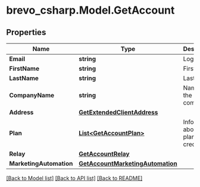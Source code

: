 # brevo_csharp.Model.GetAccount
## Properties

Name | Type | Description | Notes
------------ | ------------- | ------------- | -------------
**Email** | **string** | Login Email | 
**FirstName** | **string** | First Name | 
**LastName** | **string** | Last Name | 
**CompanyName** | **string** | Name of the company | 
**Address** | [**GetExtendedClientAddress**](GetExtendedClientAddress.md) |  | 
**Plan** | [**List&lt;GetAccountPlan&gt;**](GetAccountPlan.md) | Information about your plans and credits | 
**Relay** | [**GetAccountRelay**](GetAccountRelay.md) |  | 
**MarketingAutomation** | [**GetAccountMarketingAutomation**](GetAccountMarketingAutomation.md) |  | [optional] 

[[Back to Model list]](../README.md#documentation-for-models) [[Back to API list]](../README.md#documentation-for-api-endpoints) [[Back to README]](../README.md)

